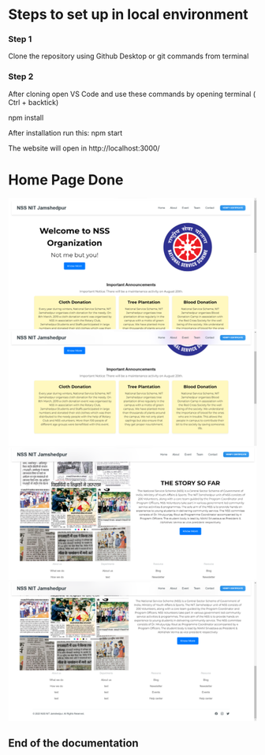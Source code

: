 # Steps to set up in local environment

### Step 1
Clone the repository using Github Desktop or git commands from terminal

### Step 2
After cloning open VS Code and use these commands by opening terminal ( Ctrl + backtick)

npm install

After installation run this:
npm start

The website will open in http://localhost:3000/


# Home Page Done

![Image 1](image.png)
![Image 2](image-1.png)
![Image 3](image-2.png)
![Image 4](image-3.png)
## End of the documentation

